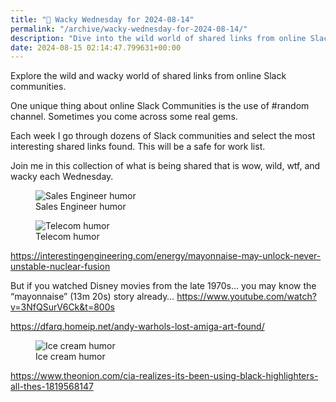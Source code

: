 ```yaml
---
title: "🤪 Wacky Wednesday for 2024-08-14"
permalink: "/archive/wacky-wednesday-for-2024-08-14/"
description: "Dive into the wild world of shared links from online Slack communities every Wednesday."
date: 2024-08-15 02:14:47.799631+00:00
---
```


<!-- buttondown-editor-mode: plaintext --><p>Explore the wild and wacky world of shared links from online Slack communities.</p><p>One unique thing about online Slack Communities is the use of #random channel. Sometimes you come across some real gems.</p><p>Each week I go through dozens of Slack communities and select the most interesting shared links found. This will be a safe for work list.</p><p>Join me in this collection of what is being shared that is wow, wild, wtf, and wacky each Wednesday.</p><figure><img src="https://assets.buttondown.email/images/daa740ba-1408-41cf-aac3-804c8b422559.png?w=960&amp;fit=max" alt="Sales Engineer humor" draggable="false" contenteditable="false"><figcaption>Sales Engineer humor</figcaption></figure><figure><img src="https://assets.buttondown.email/images/744c7c40-e9fa-4078-a15d-a467d55f7188.png?w=960&amp;fit=max" alt="Telecom humor" draggable="false" contenteditable="false"><figcaption>Telecom humor</figcaption></figure><p><a target="_blank" rel="noopener noreferrer nofollow" href="https://interestingengineering.com/energy/mayonnaise-may-unlock-never-unstable-nuclear-fusion">https://interestingengineering.com/energy/mayonnaise-may-unlock-never-unstable-nuclear-fusion</a></p><p>But if you watched Disney movies from the late 1970s… you may know the “mayonnaise” (13m 20s) story already… <a target="_blank" rel="noopener noreferrer nofollow" href="https://www.youtube.com/watch?v=3NfQSurV6Ck&amp;t=800s">https://www.youtube.com/watch?v=3NfQSurV6Ck&amp;t=800s</a></p><p><a target="_blank" rel="noopener noreferrer nofollow" href="https://dfarq.homeip.net/andy-warhols-lost-amiga-art-found/">https://dfarq.homeip.net/andy-warhols-lost-amiga-art-found/</a></p><figure><img src="https://assets.buttondown.email/images/3a2e2a5e-42a5-46c0-b0bb-e73aa296734e.png?w=960&amp;fit=max" alt="Ice cream humor" draggable="false" contenteditable="false"><figcaption>Ice cream humor</figcaption></figure><p><a target="_blank" rel="noopener noreferrer nofollow" href="https://www.theonion.com/cia-realizes-its-been-using-black-highlighters-all-thes-1819568147">https://www.theonion.com/cia-realizes-its-been-using-black-highlighters-all-thes-1819568147</a></p><p></p><p></p><p></p>